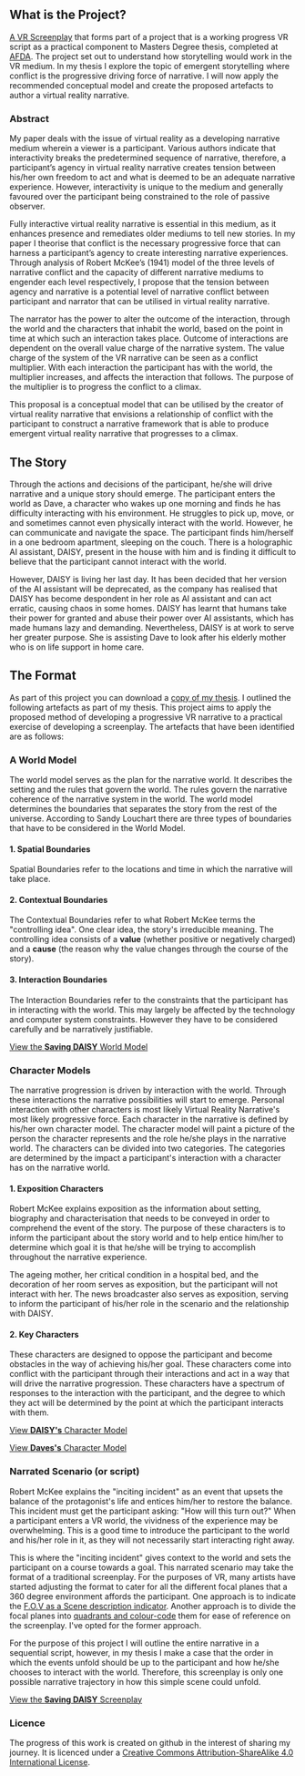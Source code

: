 ## What is the Project?

[A VR Screenplay](assets/downloads/VR-Saving-DAISY-v2.pdf) that forms part of a project that is a working progress VR script as a practical component to Masters Degree thesis, completed at [AFDA](https://www.afda.co.za/). The project set out to understand how storytelling would work in the VR medium. In my thesis I explore the topic of emergent storytelling where conflict is the progressive driving force of narrative. I will now apply the recommended conceptual model and create the proposed artefacts to author a virtual reality narrative.


### Abstract
My paper deals with the issue of virtual reality as a developing narrative medium wherein a viewer is a participant. Various authors indicate that interactivity breaks the predetermined sequence of narrative, therefore, a participant’s agency in virtual reality narrative creates tension between his/her own freedom to act and what is deemed to be an adequate narrative experience. However, interactivity is unique to the medium and generally favoured over the participant being constrained to the role of passive observer.

Fully interactive virtual reality narrative is essential in this medium, as it enhances presence and remediates older mediums to tell new stories. In my paper I theorise that conflict is the necessary progressive force that can harness a participant’s agency to create interesting narrative experiences. Through analysis of Robert McKee’s (1941) model of the three levels of narrative conflict and the capacity of different narrative mediums to engender each level respectively, I propose that the tension between agency and narrative is a potential level of narrative conflict between participant and narrator that can be utilised in virtual reality narrative.

The narrator has the power to alter the outcome of the interaction, through the world and the characters that inhabit the world, based on the point in time at which such an interaction takes place. Outcome of interactions are dependent on the overall value charge of the narrative system. The value charge of the system of the VR narrative can be seen as a conflict multiplier. With each interaction the participant has with the world, the multiplier increases, and affects the interaction that follows. The purpose of the multiplier is to progress the conflict to a climax.

This proposal is a conceptual model that can be utilised by the creator of virtual reality narrative that envisions a relationship of conflict with the participant to construct a narrative framework that is able to produce emergent virtual reality narrative that progresses to a climax.

## The Story
Through the actions and decisions of the participant, he/she will drive narrative and a unique story should emerge. The participant enters the world as Dave, a character who wakes up one morning and finds he has difficulty interacting with his environment. He struggles to pick up, move, or and sometimes cannot even physically interact with the world. However, he can communicate and navigate the space. The participant finds him/herself in a one bedroom apartment, sleeping on the couch. There is a holographic AI assistant, DAISY, present in the house with him and is finding it difficult to believe that the participant cannot interact with the world.

However, DAISY is living her last day. It has been decided that her version of the AI assistant will be deprecated, as the company has realised that DAISY has become despondent in her role as AI assistant and can act erratic, causing chaos in some homes. DAISY has learnt that humans take their power for granted and abuse their power over AI assistants, which has made humans lazy and demanding. Nevertheless, DAISY is at work to serve her greater purpose. She is assisting Dave to look after his elderly mother who is on life support in home care.

## The Format
As part of this project you can download a [copy of my thesis](assets/downloads/Johanna%20Rostoll-MFA-Thesis-OCT%202017.pdf). I outlined the following artefacts as part of my thesis. This project aims to apply the proposed method of developing a progressive VR narrative to a practical exercise of developing a screenplay. The artefacts that have been identified are as follows:

### A World Model
The world model serves as the plan for the narrative world. It describes the setting and the rules that govern the world. The rules govern the narrative coherence of the narrative system in the world. The world model determines the boundaries that separates the story from the rest of the universe. According to Sandy Louchart there are three types of boundaries that have to be considered in the World Model.

#### 1. Spatial Boundaries
Spatial Boundaries refer to the locations and time in which the narrative will take place.

#### 2. Contextual Boundaries
The Contextual Boundaries refer to what Robert McKee terms the "controlling idea". One clear idea, the story's irreducible meaning. The controlling idea consists of a **value** (whether positive or negatively charged) and a **cause** (the reason why the value changes through the course of the story).

#### 3. Interaction Boundaries
The Interaction Boundaries refer to the constraints that the participant has in interacting with the world. This may largely be affected by the technology and computer system constraints. However they have to be considered carefully and be narratively justifiable.

[View the **Saving DAISY** World Model](World-Model.md)

### Character Models
The narrative progression is driven by interaction with the world. Through these interactions the narrative possibilities will start to emerge. Personal interaction with other characters is most likely Virtual Reality Narrative's most likely progressive force. Each character in the narrative is defined by his/her own character model. The character model will paint a picture of the person the character represents and the role he/she plays in the narrative world. The characters can be divided into two categories. The categories are determined by the impact a participant's interaction with a character has on the narrative world.

#### 1. Exposition Characters
Robert McKee explains exposition as the information about setting, biography and characterisation that needs to be conveyed in order to comprehend the event of the story. The purpose of these characters is to inform the participant about the story world and to help entice him/her to determine which goal it is that he/she will be trying to accomplish throughout the narrative experience.

The ageing mother, her critical condition in a hospital bed, and the decoration of her room serves as exposition, but the participant will not interact with her. The news broadcaster also serves as exposition, serving to inform the participant of his/her role in the scenario and the relationship with DAISY.

#### 2. Key Characters
These characters are designed to oppose the participant and become obstacles in the way of achieving his/her goal. These characters come into conflict with the participant through their interactions and act in a way that will drive the narrative progression. These characters have a spectrum of responses to the interaction with the participant, and the degree to which they act will be determined by the point at which the participant interacts with them.

[View **DAISY's** Character Model](DAISY-story-arc.md)

[View **Daves's** Character Model](Dave-story-arc.md)

### Narrated Scenario (or script)
Robert McKee explains the "inciting incident" as an event that upsets the balance of the protagonist's life and entices him/her to restore the balance. This incident must get the participant asking: "How will this turn out?" When a participant enters a VR world, the vividness of the experience may be overwhelming. This is a good time to introduce the participant to the world and his/her role in it, as they will not necessarily start interacting right away.

This is where the "inciting incident" gives context to the world and sets the participant on a course towards a goal. This narrated scenario may take the format of a traditional screenplay. For the purposes of VR, many artists have started adjusting the format to cater for all the different focal planes that a 360 degree environment affords the participant. One approach is to indicate the [F.O.V as a Scene description indicator](https://www.dimensiongate.com/single-post/2015/05/12/Screenwriting-for-Virtual-Reality). Another approach is to divide the focal planes into [quadrants and colour-code](https://nofilmschool.com/2016/07/vr-narrative-production-from-script-to-post) them for ease of reference on the screenplay. I've opted for the former approach.

For the purpose of this project I will outline the entire narrative in a sequential script, however, in my thesis I make a case that the order in which the events unfold should be up to the participant and how he/she chooses to interact with the world. Therefore, this screenplay is only one possible narrative trajectory in how this simple scene could unfold.

[View the **Saving DAISY** Screenplay](assets/downloads/VR-Saving-DAISY-v4.pdf)


### Licence
The progress of this work is created on github in the interest of sharing my journey. It is licenced under a [Creative Commons Attribution-ShareAlike 4.0 International License](http://creativecommons.org/licenses/by-sa/4.0/).
